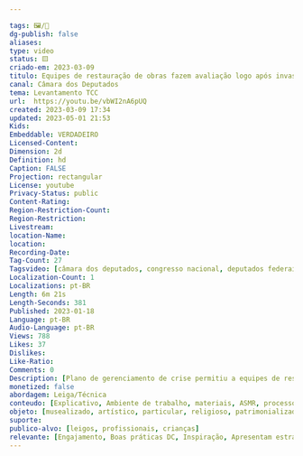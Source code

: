 ```yaml
---

tags: 🖼️/🎥️
dg-publish: false
aliases: 
type: video
status: 🟨️ 
criado-em: 2023-03-09
titulo: Equipes de restauração de obras fazem avaliação logo após invasão - 18/01/2023
canal: Câmara dos Deputados
tema: Levantamento TCC 
url:  https://youtu.be/vbWI2nA6pUQ
created: 2023-03-09 17:34
updated: 2023-05-01 21:53
Kids: 
Embeddable: VERDADEIRO
Licensed-Content: 
Dimension: 2d
Definition: hd
Caption: FALSE
Projection: rectangular
License: youtube
Privacy-Status: public
Content-Rating: 
Region-Restriction-Count: 
Region-Restriction: 
Livestream: 
location-Name: 
location: 
Recording-Date: 
Tag-Count: 27
Tagsvideo: [câmara dos deputados, congresso nacional, deputados federais, camara federal, invasão congresso, restauração, limpeza, destruição, vandalismo, obras de arte destruidas, obras de arte, violação, barbárie, guerra, salão verde, restauro, tecnico, preservação, cultura, gerenciamento de risco, brigadista, segurança, engenharia, peças danificadas, chefes de estado, sumbolismo, oficina de restauração]
Localization-Count: 1
Localizations: pt-BR
Length: 6m 21s
Length-Seconds: 381
Published: 2023-01-18
Language: pt-BR
Audio-Language: pt-BR
Views: 788
Likes: 37
Dislikes: 
Like-Ratio: 
Comments: 0
Description: [Plano de gerenciamento de crise permitiu a equipes de restauração da Câmara salvarem obras de arte vandalizadas na invasão ao Congresso Nacional do dia 8 de janeiro.]
monetized: false
abordagem: Leiga/Técnica
conteudo: [Explicativo, Ambiente de trabalho, materiais, ASMR, processos]
objeto: [musealizado, artístico, particular, religioso, patrimonializado, histórico]
suporte:
publico-alvo: [leigos, profissionais, crianças]
relevante: [Engajamento, Boas práticas DC, Inspiração, Apresentam estratégias de DC, Inovações, cibercultura]
---
```

